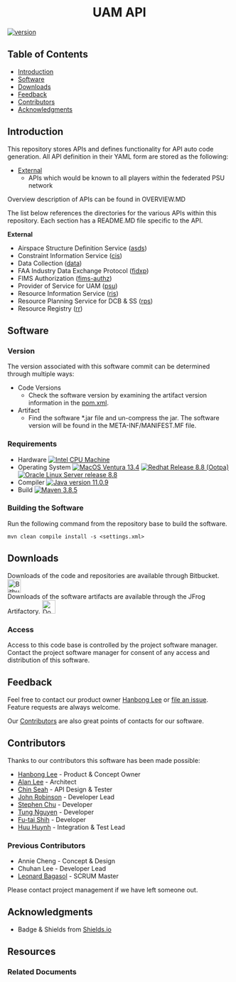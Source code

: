 <h1 align="center"> UAM API  </h1>

[![version](https://img.shields.io/badge/version-3.1.0-yellow.svg?style=flat-square)](https://img.shields.io)

## Table of Contents

- [Introduction](#introduction)
- [Software](#software)
- [Downloads](#downloads)
- [Feedback](#feedback)
- [Contributors](#contributors)
- [Acknowledgments](#acknowledgments)

## Introduction

This repository stores APIs and defines functionality for API auto code generation.  All API definition in their YAML form are stored as the following:
- [External](./external/)
  - APIs which would be known to all players within the federated PSU network

Overview description of APIs can be found in OVERVIEW.MD

The list below references the directories for the various APIs within this repository.  Each section has a README.MD file specific to the API.
  
__External__
* Airspace Structure Definition Service ([asds](./external/asds/))
* Constraint Information Service ([cis](./external/cis/))
* Data Collection ([data](./external/data/))
* FAA Industry Data Exchange Protocol ([fidxp](./external/fidxp/))
* FIMS Authorization ([fims-authz](./external/fims-authz/))
* Provider of Service for UAM ([psu](./external/psu/))
* Resource Information Service ([ris](./external/ris/))
* Resource Planning Service for DCB & SS ([rps](./external/rps/))
* Resource Registry ([rr](./external/rr/))

## Software

### Version

The version associated with this software commit can be determined through multiple ways:

* Code Versions
  * Check the software version by examining the artifact version information in the [pom.xml](./pom.xml).
* Artifact
  * Find the software *.jar file and un-compress the jar.  The software version will be found in the META-INF/MANIFEST.MF file.

### Requirements

- Hardware
[![Intel CPU Machine](https://img.shields.io/badge/intel-i7-green.svg?style=flat-square)](https://img.shields.io)
-  Operating System
[![MacOS Ventura 13.4](https://img.shields.io/badge/macos-Ventura_13.4-green.svg?style=flat-square)](https://img.shields.io)
[![Redhat Release 8.8 (Ootpa)](https://img.shields.io/badge/redhat-Ootpa_8.8-green.svg?style=flat-square)](https://img.shields.io)
[![Oracle Linux Server release 8.8](https://img.shields.io/badge/oracle-Linux_Server_8.8-green.svg?style=flat-square)](https://img.shields.io)
- Compiler
[![Java version 11.0.9](https://img.shields.io/badge/java-11.0.9-green.svg?style=flat-square)](https://img.shields.io)
- Build
[![Maven 3.8.5](https://img.shields.io/badge/maven-3.8.5-green.svg?style=flat-square)](https://img.shields.io)

### Building the Software
Run the following command from the repository base to build the software.  
  
`mvn clean compile install -s <settings.xml>`

## Downloads
<p align="left">
Downloads of the code and repositories are available through Bitbucket.
  <a href="https://atmjira.arc.nasa.gov:7443/stash">
    <img alt="Bitbucket" title="Bitbucket" src="https://wac-cdn.atlassian.com/assets/img/favicons/bitbucket/favicon-32x32.png" width="30">
  </a>
  <br>
Downloads of the software artifacts are available through the JFrog Artifactory.
  <a href="https://b52.arc.nasa.gov/ui/packages">
    <img alt="Download from JFrog Artifactory" title="JFrog Artifactory" src="https://speedmedia.jfrog.com/08612fe1-9391-4cf3-ac1a-6dd49c36b276/https://media.jfrog.com/wp-content/uploads/2021/12/29113553/jfrog-logo-2022.svg/w_1024" width="30">
  </a>
</p>

### Access
Access to this code base is controlled by the project software manager.  Contact the project software manager for consent of any access and distribution of this software.

## Feedback

Feel free to contact our product owner [Hanbong Lee](mailto:hanbong.lee@nasa.gov) or [file an issue](https://atmjira.arc.nasa.gov/projects/UAMX/summary).  Feature requests are always welcome.  

Our [Contributors](#contributors) are also great points of contacts for our software.

## Contributors
Thanks to our contributors this software has been made possible:
- [Hanbong Lee](mailto:hanbong.lee@nasa.gov) - Product & Concept Owner
- [Alan Lee](mailto:alan.g.lee@nasa.gov) - Architect
- [Chin Seah](mailto:chin.h.seah@nasa.gov) - API Design & Tester
- [John Robinson](mailto:john.e.robinson@nasa.gov) - Developer Lead
- [Stephen Chu](mailto:fu-sheng.chu@nasa.gov) - Developer
- [Tung Nguyen](mailto:tung.d.nguyen@nasa.gov) - Developer
- [Fu-tai Shih](mailto:fu-tai.shih-1@nasa.gov) - Developer
- [Huu Huynh](mailto:huu.v.huynh@nasa.gov) - Integration & Test Lead

### Previous Contributors
- Annie Cheng - Concept & Design
- Chuhan Lee - Developer Lead
- [Leonard Bagasol](mailto:leonard.n.bagasol@nasa.gov) - SCRUM Master

Please contact project management if we have left someone out.

## Acknowledgments

- Badge & Shields from [Shields.io](https://img.shields.io) 

## Resources

### Related Documents



